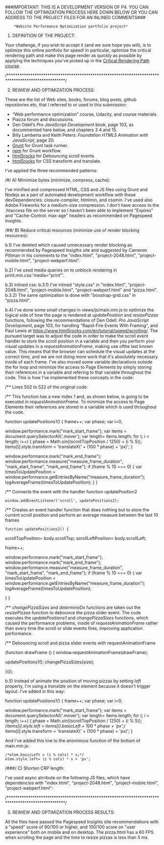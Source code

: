 
###IMPORTANT: THIS IS A DEVELOPMENT VERSION OF P4. YOU CAN FOLLOW THE OPTIMIZATION PROCESS HERE   DOWN BELOW OR YOU CAN ADDRESS TO THE PROJECT FILES FOR AN INLINED COMMENTS###

        *Website Performance Optimization portfolio project*

1) DEFINITION OF THE PROJECT:

Your challenge, if you wish to accept it (and we sure hope you will), is to optimize this online portfolio for speed! In particular, optimize the critical rendering path and make this page render as quickly as possible by applying the techniques you've picked up in the [Critical Rendering Path course](https://www.udacity.com/course/ud884).

/***************************************************************************************************/

2) REWIEW AND OPTIMIZATION PROCESS:

These are the list of Web sites, books, forums, blog posts, github repositories etc, that I referred to or used in this submission:

- “Web performance optimization” course, Udacity, and course materials.
- Piazza forum and discussions.
- Den Odell’s _Pro JavaScript Development_ book, page 103, as docummented here below, and chapters 3
  4 and 15.
-  Billy Lamberta and Keith Peters: _Foundation HTML5 Animation with JavaScript_, page 20. 
- [Grunt](https://www.gruntjs.com/) for Grunt task runner.
- [npm](https://www.npmjs.com/) for Grunt workflow.
- [html5rocks](https://www.html5rocks.com/en/tutorial/speed/scrolling/) for Debouncing scroll events
- [html5rocks](https://www.html5rocks.com/en/tutorial/speed/scrolling/high-performance-animations/)
  for CSS transform and translate.

 I've applied the three recommended patterns:

 /#/
   A) Mimimize bytes (minimize, compress, cache):

 I've minified and compressed HTML, CSS and JS files using Grunt and Nodejs as a part of automated development workflow with these devDependencies: closure-compiler, htmlmin, and cssmin. I've used
 also Adobe Fireworks for a medium-size compression.
 I don't have access to the .htaccess file on the server so I haven't been able to implement "Expires" and "Cache-Control: max-age" headers as recommended on Pagespeed Insights.


 /##/
   B) Reduce critical resources (minimize use of render blocking resources):

 b.1) I've deleted <link href="//fonts.googleapis.com/css?family=Open+Sans:400,700" rel="stylesheet">
  which caused unnecessary render blocking as recommended by Pagespeed Insigths site and suggested
  by Cameron Pittman in his comments to the "index.html", "project-2048.html", "project-mobile.html", "project-webperf.html".

 b.2) I've used media queries on <link> to unblock rendering in print.min.css:'media="print"'.

 b.3) Inlined css: 
   b.3.1) I've inlined "style.css" in "index.html", "project-2048.html", "project-mobile.html", "project-webperf.html" and "pizza.html".
   b.3.2) The same optimization is done with "boostrap-grid.css" in "pizza.html".

 b.4) I've done some small changes in views/js/main.min.js to optimize the logical side of how the page is rendered at _updatePosition_ and _resizePizzas_ functions, following the recommendations of Den Odell: _Pro JavaScript Development_, page 103, for handling "Rapid-Fire Events With Framing", and Paul Lewis at https://www.html5rocks.com/en/tutorial/speed/scrolling/. The pursued target was to adjust the code in order to make the scroll event handler to store the scroll position in a variable and then you perform your visual updates in a _requestAnimationFrame_, making use ofthe last known value. This means that the browser can schedule the visual updates at the correct time, and we are not doing more work that it's absolutely necessary inside of each frame. I've also moved some variable declarations outside the for loop and minimize the access to Page Elements by simply storing their references in a variable and refering to that variable throughout the code. 
 This is how I've implemented these concepts in the code:

  /** Lines 502 to 522 of the original code:
   

 /** This function has a new index 1 and, as shown below, is going to be executed in
     _requestAnimationFrame_. To minimize the access to Page Elements
     their references are stored in a variable which is used throughout the code.
  

  function updatePositions1() {
  frame++;
  var phase;
  var i=0;
  
  window.performance.mark("mark_start_frame");
  var items = document.querySelectorAll('.mover');
  var length= items.length;
  for (; i < length; i++) {
  phase = Math.sin((scrollTopPosition / 1250) + (i % 5));
  items[i].style.transform = 'translateX(' + (100 * phase) + 'px)'; 
  }

  window.performance.mark("mark_end_frame");
  window.performance.measure("measure_frame_duration", "mark_start_frame", "mark_end_frame");
  if (frame % 10 === 0) {
    var timesToUpdatePosition = window.performance.getEntriesByName("measure_frame_duration");
    logAverageFrame(timesToUpdatePosition);
   }
 }

/** Connects the event with the handler function updatePosition2
 
    window.addEventListener('scroll', updatePositions2);

/** Creates an event handler function that does nothing but to store the current scroll position and
    perform an average measure between the last 10 frames


    function updatePositions2() {

 scrollTopPosition= body.scrollTop;
 scrollLeftPosition= body.scrollLeft;
   
  frame++;

  window.performance.mark("mark_start_frame");
  window.performance.mark("mark_end_frame");
  window.performance.measure("measure_frame_duration", "mark_start_frame", "mark_end_frame");
  if (frame % 10 === 0) {
   var timesToUpdatePosition = window.performance.getEntriesByName("measure_frame_duration");
    logAverageFrame(timesToUpdatePosition);


   }
 }

/** _changePizzaSizes_ and _determineDx_ functions are taken out the _resizePizzas_ function
    to debounce the pizza slider event. The code executes the _updatePositions1_ and _changePizzaSizes_ functions, which caused the performance problems, inside of _requestAnimationFrame_ rather than every time the scroll or slide events fires, improving application performance.
  

/** Debouncing scroll and pizza slider events with requestAnimationFrame  
 
(function drawFrame () { 
window.requestAnimationFrame(drawFrame);

updatePositions1();
changePizzaSizes(size);

 }());

 
 b.5) Instead of animate the position of moving pizzas by setting _left_ property, I'm using a _translate_ on the element because it doesn't trigger layout. I've added in this way:

 function updatePositions1() {
  frame++;
  var phase;
  var i=0;
  
  window.performance.mark("mark_start_frame");
  var items = document.querySelectorAll('.mover');
  var length= items.length;
  for (; i < length; i++) {
  phase = Math.sin((scrollTopPosition / 1250) + (i % 5));
  /*items[i].style.left = items[i].basicLeft + 100 * phase + 'px';*/
  items[i].style.transform = 'translateX(' + (100 * phase) + 'px)'; 
  }

 And I've added this line to the anonimous function of the bottom of main.min.js:

    /*elem.basicLeft = (i % cols) * s;*/
    elem.style.left= (i % cols) * s + 'px';

/###/
  C) Shorten CRP length:

  I've used async atrribute on the following JS files, which have dependencies with "index.html", "project-2048.html", "project-mobile.html", "project-webperf.html":

 <script async src="//www.google-analytics.com/analytics.js"></script>
 <script async src="js/perfmatters.js"></script>

/***************************************************************************************************/

 3) REWIEW AND OPTIMIZATION PROCESS RESULTS:

 All the files have passed the Pagespeed Insights site recommendations with a "speed" score of 90/100 or higher, and 100/100 score on "user experience" both on mobile and on desktop. The pizza.html has a 60 FPS when scrolling the page and the time to resize pizzas is less than 5 ms.






